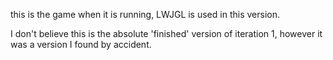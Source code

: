 this is the game when it is running, LWJGL is used in this version.

I don't believe this is the absolute 'finished' version of iteration 1, however it was a version I found by accident.
